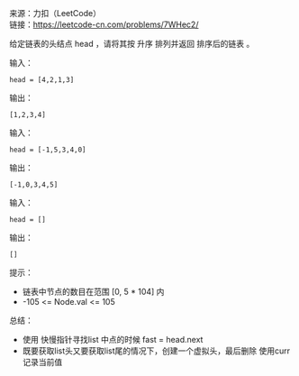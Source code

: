 
来源：力扣（LeetCode）  
链接：https://leetcode-cn.com/problems/7WHec2/

给定链表的头结点 head ，请将其按 升序 排列并返回 排序后的链表 。

输入：
```
head = [4,2,1,3]
```
输出：
```
[1,2,3,4]
```

输入：
```
head = [-1,5,3,4,0]
```
输出：
```
[-1,0,3,4,5]
```

输入：
```
head = []
```
输出：
```
[]
```

提示：
    

* 链表中节点的数目在范围 [0, 5 * 104] 内
* -105 <= Node.val <= 105


总结：

* 使用 快慢指针寻找list 中点的时候 fast = head.next
* 既要获取list头又要获取list尾的情况下，创建一个虚拟头，最后删除 使用curr 记录当前值